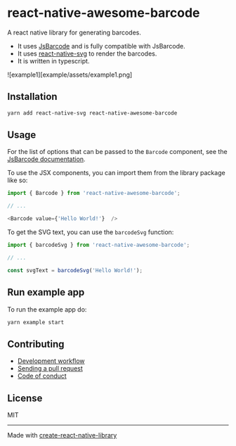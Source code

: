 # react-native-awesome-barcode

A react native library for generating barcodes.

- It uses [JsBarcode](https://github.com/lindell/JsBarcode) and is fully compatible with JsBarcode.
- It uses [react-native-svg](https://github.com/software-mansion/react-native-svg) to render the barcodes.
- It is written in typescript.

![example1][example/assets/example1.png]


## Installation

```sh
yarn add react-native-svg react-native-awesome-barcode
```

## Usage

For the list of options that can be passed to the `Barcode` component, see the [JsBarcode documentation](https://github.com/lindell/JsBarcode).

To use the JSX components, you can import them from the library package like so:

```ts
import { Barcode } from 'react-native-awesome-barcode';

// ...

<Barcode value={'Hello World!'}  />

```

To get the SVG text, you can use the `barcodeSvg` function:

```ts
import { barcodeSvg } from 'react-native-awesome-barcode';

// ...

const svgText = barcodeSvg('Hello World!');

```

##  Run example app

To run the example app do:

```sh
yarn example start
```

## Contributing

- [Development workflow](CONTRIBUTING.md#development-workflow)
- [Sending a pull request](CONTRIBUTING.md#sending-a-pull-request)
- [Code of conduct](CODE_OF_CONDUCT.md)

## License

MIT

---

Made with [create-react-native-library](https://github.com/callstack/react-native-builder-bob)
